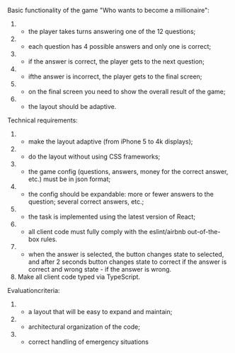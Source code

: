 Basic functionality of the game "Who wants to become a millionaire":

1. - the player takes turns answering one of the 12 questions;
2. - each question has 4 possible answers and only one is correct;
3. - if the answer is correct, the player gets to the next question;
4. - ifthe answer is incorrect, the player gets to the final screen;
5. - on the final screen you need to show the overall result of the game;
6. - the layout should be adaptive.

Technical requirements:

1. - make the layout adaptive (from iPhone 5 to 4k displays);
2. - do the layout without using CSS frameworks;
3. - the game config (questions, answers, money for the correct answer, etc.) must be in json format;
4. - the config should be expandable: more or fewer answers to the question; several correct answers, etc.;
5. - the task is implemented using the latest version of React;
6. - all client code must fully comply with the eslint/airbnb out-of-the-box rules.
7. - when the answer is selected, the button changes state to selected, and after 2 seconds button changes state to correct if the answer is correct and wrong state - if the answer is wrong.
8. Make all client code typed via TypeScript.

Evaluationcriteria:
1. - a layout that will be easy to expand and maintain;
2. - architectural organization of the code;
3. - correct handling of emergency situations